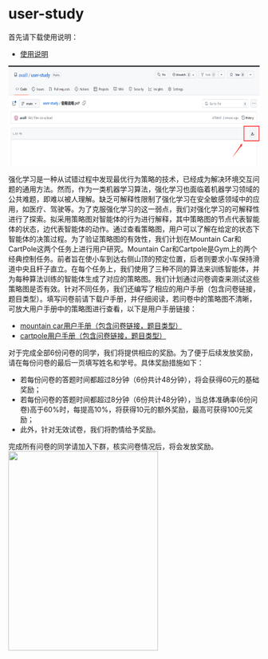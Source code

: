 # user-study
首先请下载使用说明：
- [使用说明](https://github.com/axaiII/user-study/blob/main/%E4%BD%BF%E7%94%A8%E8%AF%B4%E6%98%8E.pdf)
<img src='https://github.com/axaiII/user-study/blob/main/down_info.png' style='height: 200px'>


强化学习是一种从试错过程中发现最优行为策略的技术，已经成为解决环境交互问题的通用方法。然而，作为一类机器学习算法，强化学习也面临着机器学习领域的公共难题，即难以被人理解。缺乏可解释性限制了强化学习在安全敏感领域中的应用，如医疗、驾驶等。为了克服强化学习的这一弱点，我们对强化学习的可解释性进行了探索。拟采用策略图对智能体的行为进行解释，其中策略图的节点代表智能体的状态，边代表智能体的动作。通过查看策略图，用户可以了解在给定的状态下智能体的决策过程。为了验证策略图的有效性，我们计划在Mountain Car和CartPole这两个任务上进行用户研究。Mountain Car和Cartpole是Gym上的两个经典控制任务。前者旨在使小车到达右侧山顶的预定位置，后者则要求小车保持滑道中央且杆子直立。在每个任务上，我们使用了三种不同的算法来训练智能体，并为每种算法训练的智能体生成了对应的策略图。我们计划通过问卷调查来测试这些策略图是否有效。针对不同任务，我们还编写了相应的用户手册（包含问卷链接，题目类型）。填写问卷前请下载户手册，并仔细阅读，若问卷中的策略图不清晰，可放大用户手册中的策略图进行查看，以下是用户手册链接：
- [mountain car用户手册（包含问卷链接，题目类型）](https://github.com/axaiII/user-study/blob/main/mountain%20car%E7%94%A8%E6%88%B7%E6%89%8B%E5%86%8C.pdf)
- [cartpole用户手册（包含问卷链接，题目类型）](https://github.com/axaiII/user-study/blob/main/cartpole%E7%94%A8%E6%88%B7%E6%89%8B%E5%86%8C.pdf)<br>

对于完成全部6份问卷的同学，我们将提供相应的奖励。为了便于后续发放奖励，请在每份问卷的最后一页填写姓名和学号。具体奖励措施如下：
- 若每份问卷的答题时间都超过8分钟（6份共计48分钟），将会获得60元的基础奖励；
- 若每份问卷的答题时间都超过8分钟（6份共计48分钟），当总体准确率(6份问卷)高于60%时，每提高10%，将获得10元的额外奖励，最高可获得100元奖励；
- 此外，针对无效试卷，我们将酌情给予奖励。

完成所有问卷的同学请加入下群，核实问卷情况后，将会发放奖励。<br>
<img src='https://github.com/axaiII/user-study/blob/main/%E7%BE%A4.jpg' style='width: 300px; height: 400px;'>
